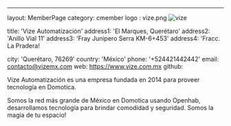 ---
layout: MemberPage
category: cmember
logo : vize.png
![vize](https://user-images.githubusercontent.com/20553397/197838796-666f3408-0428-461a-9d1b-6da43989851f.png)


title: 'Vize Automatización'
address1: 'El Marques, Querétaro'
address2: 'Anillo Vial 11' 
address3: 'Fray Junipero Serra  KM-6+453'
address4: 'Fracc. La Pradera!

city: 'Querétaro, 76269'
country: 'México'
phone: '+524421442442'
email: contacto@vizemx.com
web: https://www.vize.com.mx
github: 

Vize Automatización es una empresa fundada en 2014 para proveer tecnología en Domotica.
<!-- more -->

Somos la red más grande de México en Domotica usando Openhab,  desarrollamos tecnología para brindar comodidad y seguridad.
Somos la magia de tu espacio!

